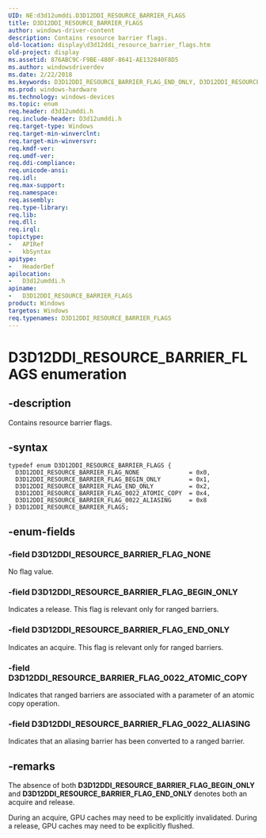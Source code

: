 ```yaml
---
UID: NE:d3d12umddi.D3D12DDI_RESOURCE_BARRIER_FLAGS
title: D3D12DDI_RESOURCE_BARRIER_FLAGS
author: windows-driver-content
description: Contains resource barrier flags.
old-location: display\d3d12ddi_resource_barrier_flags.htm
old-project: display
ms.assetid: 876ABC9C-F9BE-480F-8641-AE132840F8D5
ms.author: windowsdriverdev
ms.date: 2/22/2018
ms.keywords: D3D12DDI_RESOURCE_BARRIER_FLAG_END_ONLY, D3D12DDI_RESOURCE_BARRIER_FLAG_BEGIN_ONLY, display.d3d12ddi_resource_barrier_flags, d3d12umddi/D3D12DDI_RESOURCE_BARRIER_FLAG_NONE, d3d12umddi/D3D12DDI_RESOURCE_BARRIER_FLAGS, D3D12DDI_RESOURCE_BARRIER_FLAG_NONE, d3d12umddi/D3D12DDI_RESOURCE_BARRIER_FLAG_BEGIN_ONLY, D3D12DDI_RESOURCE_BARRIER_FLAG_0022_ATOMIC_COPY, d3d12umddi/D3D12DDI_RESOURCE_BARRIER_FLAG_0022_ATOMIC_COPY, d3d12umddi/D3D12DDI_RESOURCE_BARRIER_FLAG_END_ONLY, d3d12umddi/D3D12DDI_RESOURCE_BARRIER_FLAG_0022_ALIASING, D3D12DDI_RESOURCE_BARRIER_FLAG_0022_ALIASING, D3D12DDI_RESOURCE_BARRIER_FLAGS, D3D12DDI_RESOURCE_BARRIER_FLAGS enumeration [Display Devices]
ms.prod: windows-hardware
ms.technology: windows-devices
ms.topic: enum
req.header: d3d12umddi.h
req.include-header: D3d12umddi.h
req.target-type: Windows
req.target-min-winverclnt: 
req.target-min-winversvr: 
req.kmdf-ver: 
req.umdf-ver: 
req.ddi-compliance: 
req.unicode-ansi: 
req.idl: 
req.max-support: 
req.namespace: 
req.assembly: 
req.type-library: 
req.lib: 
req.dll: 
req.irql: 
topictype:
-	APIRef
-	kbSyntax
apitype:
-	HeaderDef
apilocation:
-	D3d12umddi.h
apiname:
-	D3D12DDI_RESOURCE_BARRIER_FLAGS
product: Windows
targetos: Windows
req.typenames: D3D12DDI_RESOURCE_BARRIER_FLAGS
---
```


# D3D12DDI_RESOURCE_BARRIER_FLAGS enumeration


## -description


Contains resource barrier flags.


## -syntax


````
typedef enum D3D12DDI_RESOURCE_BARRIER_FLAGS { 
  D3D12DDI_RESOURCE_BARRIER_FLAG_NONE              = 0x0,
  D3D12DDI_RESOURCE_BARRIER_FLAG_BEGIN_ONLY        = 0x1,
  D3D12DDI_RESOURCE_BARRIER_FLAG_END_ONLY          = 0x2,
  D3D12DDI_RESOURCE_BARRIER_FLAG_0022_ATOMIC_COPY  = 0x4,
  D3D12DDI_RESOURCE_BARRIER_FLAG_0022_ALIASING     = 0x8
} D3D12DDI_RESOURCE_BARRIER_FLAGS;
````


## -enum-fields




### -field D3D12DDI_RESOURCE_BARRIER_FLAG_NONE

No flag value.


### -field D3D12DDI_RESOURCE_BARRIER_FLAG_BEGIN_ONLY

Indicates a release. This flag is relevant only for ranged barriers.


### -field D3D12DDI_RESOURCE_BARRIER_FLAG_END_ONLY

Indicates an acquire. This flag is relevant only for ranged barriers.


### -field D3D12DDI_RESOURCE_BARRIER_FLAG_0022_ATOMIC_COPY

Indicates that ranged barriers are associated with a parameter of an atomic copy operation. 


### -field D3D12DDI_RESOURCE_BARRIER_FLAG_0022_ALIASING

Indicates that an aliasing barrier has been converted to a ranged barrier.


## -remarks



The absence of both <b>D3D12DDI_RESOURCE_BARRIER_FLAG_BEGIN_ONLY</b> and <b>D3D12DDI_RESOURCE_BARRIER_FLAG_END_ONLY</b> denotes both an acquire and release.

During an acquire, GPU caches may need to be explicitly invalidated. During a release, GPU caches may need to be explicitly flushed. 




